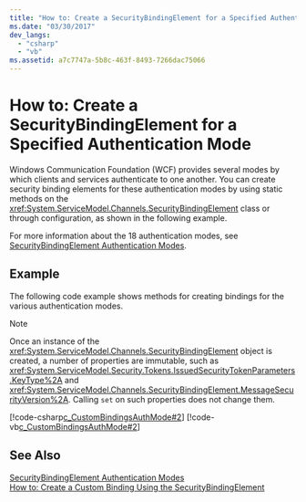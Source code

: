 ```yaml
---
title: "How to: Create a SecurityBindingElement for a Specified Authentication Mode"
ms.date: "03/30/2017"
dev_langs: 
  - "csharp"
  - "vb"
ms.assetid: a7c7747a-5b8c-463f-8493-7266dac75066
---
```

# How to: Create a SecurityBindingElement for a Specified Authentication Mode
Windows Communication Foundation (WCF) provides several modes by which clients and services authenticate to one another. You can create security binding elements for these authentication modes by using static methods on the <xref:System.ServiceModel.Channels.SecurityBindingElement> class or through configuration, as shown in the following example.  
  
 For more information about the 18 authentication modes, see [SecurityBindingElement Authentication Modes](../../../../docs/framework/wcf/feature-details/securitybindingelement-authentication-modes.md).  
  
## Example  
 The following code example shows methods for creating bindings for the various authentication modes.  
  
> [!NOTE]
>  Once an instance of the <xref:System.ServiceModel.Channels.SecurityBindingElement> object is created, a number of properties are immutable, such as <xref:System.ServiceModel.Security.Tokens.IssuedSecurityTokenParameters.KeyType%2A> and <xref:System.ServiceModel.Channels.SecurityBindingElement.MessageSecurityVersion%2A>. Calling `set` on such properties does not change them.  
  
 [!code-csharp[c_CustomBindingsAuthMode#2](../../../../samples/snippets/csharp/VS_Snippets_CFX/c_custombindingsauthmode/cs/source.cs#2)]
 [!code-vb[c_CustomBindingsAuthMode#2](../../../../samples/snippets/visualbasic/VS_Snippets_CFX/c_custombindingsauthmode/vb/source.vb#2)]  
  
## See Also  
 [SecurityBindingElement Authentication Modes](../../../../docs/framework/wcf/feature-details/securitybindingelement-authentication-modes.md)  
 [How to: Create a Custom Binding Using the SecurityBindingElement](../../../../docs/framework/wcf/feature-details/how-to-create-a-custom-binding-using-the-securitybindingelement.md)
